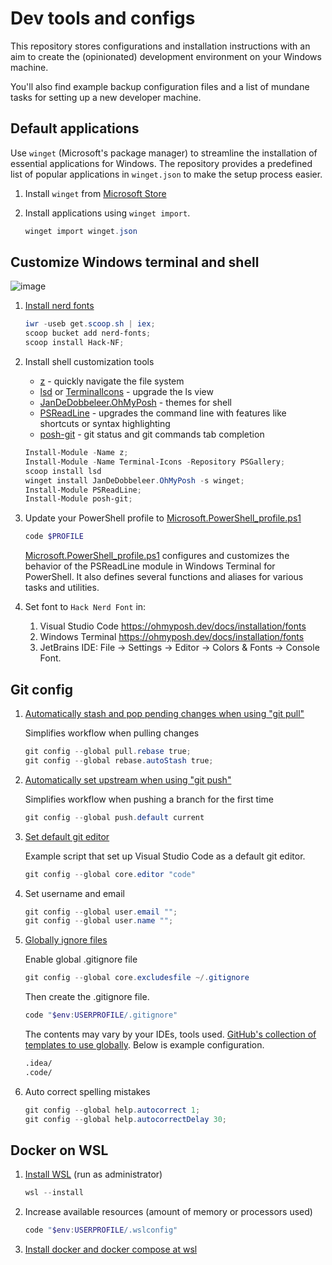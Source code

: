 # Dev tools and configs

This repository stores configurations and installation instructions with an aim
to create the (opinionated) development environment on your Windows machine.

You'll also find example backup configuration files and a list of mundane tasks for setting up a new developer machine.

## Default applications

Use `winget` (Microsoft's package manager) to streamline the installation of essential applications for
Windows.
The repository provides a predefined list of popular applications in `winget.json` to make the setup process
easier.

1. Install `winget`
   from [Microsoft Store](https://www.microsoft.com/p/app-installer/9nblggh4nns1#activetab=pivot:overviewtab)
2. Install applications using `winget import`.

    ```powershell
   winget import winget.json
   ```

## Customize Windows terminal and shell

![image](https://user-images.githubusercontent.com/1017451/189543010-9057108a-0507-472f-b98c-d6019a0fe5b0.png)

1. [Install nerd fonts](https://github.com/ryanoasis/nerd-fonts)

    ```powershell
    iwr -useb get.scoop.sh | iex;
    scoop bucket add nerd-fonts;
    scoop install Hack-NF;
    ```

2. Install shell customization tools

    * [z](https://github.com/badmotorfinger/z) - quickly navigate the file system
    * [lsd](https://github.com/devblackops/Terminal-Icons) or [TerminalIcons](https://github.com/lsd-rs/lsd) - upgrade
      the ls view
    * [JanDeDobbeleer.OhMyPosh](https://ohmyposh.dev/) - themes for shell
    * [PSReadLine](https://github.com/PowerShell/PSReadLine) - upgrades the command line with features like shortcuts or
      syntax highlighting
    * [posh-git](https://github.com/dahlbyk/posh-git) - git status and git commands tab completion

    ```powershell
    Install-Module -Name z;
    Install-Module -Name Terminal-Icons -Repository PSGallery;
    scoop install lsd
    winget install JanDeDobbeleer.OhMyPosh -s winget;
    Install-Module PSReadLine;
    Install-Module posh-git;
    ```

3. Update your PowerShell profile to [Microsoft.PowerShell_profile.ps1](Microsoft.PowerShell_profile.ps1)

    ```powershell
    code $PROFILE
    ```

   [Microsoft.PowerShell_profile.ps1](Microsoft.PowerShell_profile.ps1) configures and customizes the behavior of the
   PSReadLine module in Windows Terminal for PowerShell.
   It also defines several functions and aliases for various tasks and utilities.

4. Set font to `Hack Nerd Font` in:
   1. Visual Studio Code <https://ohmyposh.dev/docs/installation/fonts>
   2. Windows Terminal <https://ohmyposh.dev/docs/installation/fonts>
   3. JetBrains IDE: File -> Settings -> Editor -> Colors & Fonts -> Console Font.

## Git config

1. [Automatically stash and pop pending changes when using "git pull"](https://stackoverflow.com/a/30209750/1219811)

   Simplifies workflow when pulling changes

    ```powershell
    git config --global pull.rebase true;
    git config --global rebase.autoStash true;
    ```

2. [Automatically set upstream when using "git push"](https://stackoverflow.com/questions/6089294/why-do-i-need-to-do-set-upstream-all-the-time)

   Simplifies workflow when pushing a branch for the first time

    ```powershell
    git config --global push.default current
    ```

3. [Set default git editor](https://stackoverflow.com/questions/2596805/how-do-i-make-git-use-the-editor-of-my-choice-for-editing-commit-messages)

   Example script that set up Visual Studio Code as a default git editor.

    ```powershell
    git config --global core.editor "code"
    ```

4. Set username and email

    ```powershell
    git config --global user.email "";
    git config --global user.name "";
    ```

5. [Globally ignore files](https://stackoverflow.com/questions/7335420/global-git-ignore)

    Enable global .gitignore file

    ```powershell
    git config --global core.excludesfile ~/.gitignore
    ```

    Then create the .gitignore file.

    ```powershell
    code "$env:USERPROFILE/.gitignore"
    ```

    The contents may vary by your IDEs, tools used. [GitHub's collection of templates to use globally](https://github.com/github/gitignore/tree/main/Global). Below is example configuration.

    ```txt
    .idea/
    .code/
    ```

6. Auto correct spelling mistakes

    ```powershell
    git config --global help.autocorrect 1;
    git config --global help.autocorrectDelay 30;
    ```

## Docker on WSL

1. [Install WSL](https://docs.microsoft.com/en-us/windows/wsl/install#install-wsl-command) (run as administrator)

    ```powershell
    wsl --install
    ```

2. Increase available resources (amount of memory or processors used)

    ```powershell
    code "$env:USERPROFILE/.wslconfig"
    ```

3. [Install docker and docker compose at wsl](https://docs.docker.com/engine/install/ubuntu/#install-using-the-repository)
